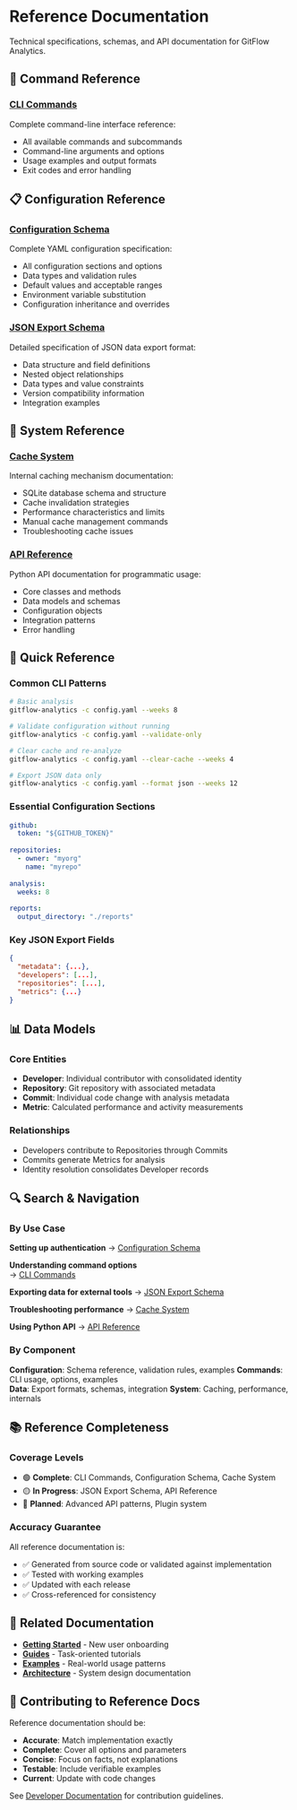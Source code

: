 # Reference Documentation

Technical specifications, schemas, and API documentation for GitFlow Analytics.

## 📖 Command Reference

### [CLI Commands](cli-commands.md)
Complete command-line interface reference:
- All available commands and subcommands
- Command-line arguments and options
- Usage examples and output formats
- Exit codes and error handling

## 📋 Configuration Reference

### [Configuration Schema](configuration-schema.md)  
Complete YAML configuration specification:
- All configuration sections and options
- Data types and validation rules
- Default values and acceptable ranges
- Environment variable substitution
- Configuration inheritance and overrides

### [JSON Export Schema](json-export-schema.md)
Detailed specification of JSON data export format:
- Data structure and field definitions
- Nested object relationships
- Data types and value constraints
- Version compatibility information
- Integration examples

## 🚀 System Reference

### [Cache System](cache-system.md)
Internal caching mechanism documentation:
- SQLite database schema and structure
- Cache invalidation strategies
- Performance characteristics and limits
- Manual cache management commands
- Troubleshooting cache issues

### [API Reference](api-reference.md)
Python API documentation for programmatic usage:
- Core classes and methods
- Data models and schemas
- Configuration objects
- Integration patterns
- Error handling

## 🎯 Quick Reference

### Common CLI Patterns
```bash
# Basic analysis
gitflow-analytics -c config.yaml --weeks 8

# Validate configuration without running
gitflow-analytics -c config.yaml --validate-only

# Clear cache and re-analyze  
gitflow-analytics -c config.yaml --clear-cache --weeks 4

# Export JSON data only
gitflow-analytics -c config.yaml --format json --weeks 12
```

### Essential Configuration Sections
```yaml
github:
  token: "${GITHUB_TOKEN}"
  
repositories:
  - owner: "myorg"
    name: "myrepo"
    
analysis:
  weeks: 8
  
reports:
  output_directory: "./reports"
```

### Key JSON Export Fields
```json
{
  "metadata": {...},
  "developers": [...],
  "repositories": [...],
  "metrics": {...}
}
```

## 📊 Data Models

### Core Entities
- **Developer**: Individual contributor with consolidated identity
- **Repository**: Git repository with associated metadata
- **Commit**: Individual code change with analysis metadata
- **Metric**: Calculated performance and activity measurements

### Relationships
- Developers contribute to Repositories through Commits
- Commits generate Metrics for analysis
- Identity resolution consolidates Developer records

## 🔍 Search & Navigation

### By Use Case

**Setting up authentication**
→ [Configuration Schema](configuration-schema.md#github-authentication)

**Understanding command options**  
→ [CLI Commands](cli-commands.md#command-options)

**Exporting data for external tools**
→ [JSON Export Schema](json-export-schema.md#export-structure)

**Troubleshooting performance**
→ [Cache System](cache-system.md#performance-optimization)

**Using Python API**
→ [API Reference](api-reference.md#getting-started)

### By Component

**Configuration**: Schema reference, validation rules, examples
**Commands**: CLI usage, options, examples  
**Data**: Export formats, schemas, integration
**System**: Caching, performance, internals

## 📚 Reference Completeness

### Coverage Levels
- 🟢 **Complete**: CLI Commands, Configuration Schema, Cache System  
- 🟡 **In Progress**: JSON Export Schema, API Reference
- 🔴 **Planned**: Advanced API patterns, Plugin system

### Accuracy Guarantee  
All reference documentation is:
- ✅ Generated from source code or validated against implementation
- ✅ Tested with working examples
- ✅ Updated with each release
- ✅ Cross-referenced for consistency

## 🔄 Related Documentation

- **[Getting Started](../getting-started/)** - New user onboarding
- **[Guides](../guides/)** - Task-oriented tutorials
- **[Examples](../examples/)** - Real-world usage patterns
- **[Architecture](../architecture/)** - System design documentation

## 📝 Contributing to Reference Docs

Reference documentation should be:
- **Accurate**: Match implementation exactly
- **Complete**: Cover all options and parameters
- **Concise**: Focus on facts, not explanations
- **Testable**: Include verifiable examples
- **Current**: Update with code changes

See [Developer Documentation](../developer/) for contribution guidelines.